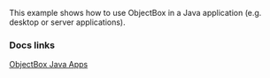 This example shows how to use ObjectBox in a Java application (e.g. desktop or server applications).

### Docs links
[ObjectBox Java Apps](https://docs.objectbox.io/java-desktop-apps)